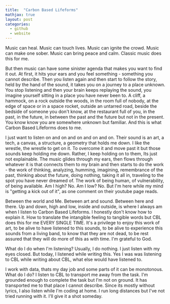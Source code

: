 ```yaml
---
title:  "Carbon Based Lifeforms"
mathjax: true
layout: post
categories:
  - github
  - website
---
```



Music can heal. Music can touch lives. Music can ignite the crowd. Music can make one sober. Music can bring peace and calm. Classic music does this for me.

But then music can have some sinister agenda that makes you want to find it out. At first, it hits your ears and you feel something - something you cannot describe. Then you listen again and then start to follow the story, held by the hand of the sound, it takes you on a journey to a place unknown. You stop listening and then your brain keeps replaying the sound, you imagine yourself sitting in a place you have never been to. A cliff, a hammock, on a rock outside the woods, in the room full of nobody, at the edge of space or in a space rocket, outside an untarred road, beside the bedside of someone you don't know, at the restaurant full of you, in the past, in the future, in between the past and the future but not in the present. You know know you are somewhere unknown but familiar. And this is what Carbon Based Lifeforms does to me.

I just want to listen on and on and on and on and on. Their sound is an art, a tech, a canvas, a structure, a geometry that holds me down. I like the wrestle, the wrestle to get on it. To overcome it and move past it but those sounds keep holding me down. Rather, I keep holding on to them, Its just not explainable. The music glides through my ears, then flows through whatever it is that connects them to my brain and then starts to do the work - the work of thinking, analyzing, humming, imagining, remembrance of the past, thinking about the future, doing nothing, taking it all in, traveling to the spot you have never dreamed of. The work of being human, of vulnerability, of being available. Am I high? No. Am I low? No. But I'm here while my mind is "getting a kick out of it", as one comment on their youtube page reads.

Between the world and Me. Between art and sound. Between here and there. Up and down, high and low, inside and outside, is where I always am when I listen to Carbon Based Lifeforms. I honestly don't know how to explain it. How to translate the intangible feeling to tangible words but CBL does this for me EVERY SINGLE TIME. It's a privilege to enjoy this work of art, to be alive to have listened to this sounds, to be alive to experience this sounds from a living band, to know that they are not dead, to be rest assured that they will do more of this as with time. I'm grateful to God.

What do I do when I'm listening? Usually, I do nothing. I just listen with my eyes closed. But today, I listened while writing this. Yes I was was listening to CBL while writing about CBL, what else would have listened to.

I work with data, thats my day job and some parts of it can be monotonous. What do I do? I listen to CBL to transport me away from the task. I'm grounded enough to complete the task but I'm not on ground. It has transported me to that place I cannot describe. Since its mostly without lyrics, I also listen while I'm coding at home. I run long distances but I've not tried running with it. I'll give it a shot someday.
